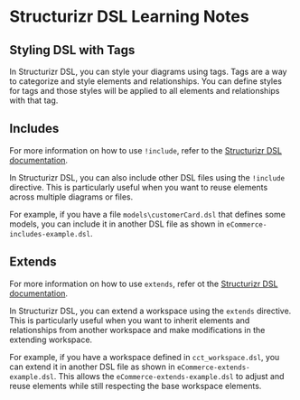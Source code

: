 # Structurizr DSL Learning Notes

## Styling DSL with Tags

In Structurizr DSL, you can style your diagrams using tags. Tags are a way to categorize and style elements and relationships. You can define styles for tags and those styles will be applied to all elements and relationships with that tag.

## Includes

For more information on how to use `!include`, refer to the [Structurizr DSL documentation](https://docs.structurizr.com/dsl/includes).

In Structurizr DSL, you can also include other DSL files using the `!include` directive. This is particularly useful when you want to reuse elements across multiple diagrams or files.

For example, if you have a file `models\customerCard.dsl`  that defines some models, you can include it in another DSL file as shown in `eCommerce-includes-example.dsl`.

## Extends

For more information on how to use `extends`, refer ot the [Structurizr DSL documentation](https://docs.structurizr.com/dsl/cookbook/workspace-extension/).

In Structurizr DSL, you can extend a workspace using the `extends` directive. This is particularly useful when you want to inherit elements and relationships from another workspace and make modifications in the extending workspace.

For example, if you have a workspace defined in `cct_workspace.dsl`, you can extend it in another DSL file as shown in `eCommerce-extends-example.dsl`. This allows the `eCommerce-extends-example.dsl` to adjust and reuse elements while still respecting the base workspace elements.

